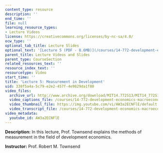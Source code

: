 ```yaml
---
content_type: resource
description: ''
end_time: ''
file: null
learning_resource_types:
- Lecture Videos
license: https://creativecommons.org/licenses/by-nc-sa/4.0/
ocw_type: ''
optional_tab_title: Lecture Slides
optional_text: '[Lecture 5 (PDF - 8.6MB)](/courses/14-772-development-economics-macroeconomics-spring-2013/resources/mit14_772s13_lecture5)'
parent_title: Lecture Videos and Slides
parent_type: CourseSection
related_resources_text: ''
resource_index_text: ''
resourcetype: Video
start_time: ''
title: 'Lecture 5: Measurement in Development'
uid: 338f5a4a-5c79-e2e2-457f-4e9829da1f80
video_files:
  archive_url: http://www.archive.org/download/MIT14.772S13/MIT14_772S13_lec05_300k.mp4
  video_captions_file: /courses/14-772-development-economics-macroeconomics-spring-2013/f5a7355fe9a057169bd5d9b92cccaa39_AW3a2ECNFlE.vtt
  video_thumbnail_file: https://img.youtube.com/vi/AW3a2ECNFlE/default.jpg
  video_transcript_file: /courses/14-772-development-economics-macroeconomics-spring-2013/6483568a465b9c5fcd63ef3b29f64cc6_AW3a2ECNFlE.pdf
video_metadata:
  youtube_id: AW3a2ECNFlE
---
```


**Description:** In this lecture, Prof. Townsend explains the methods of measurement in the field of development economics.

**Instructor:** Prof. Robert M. Townsend

